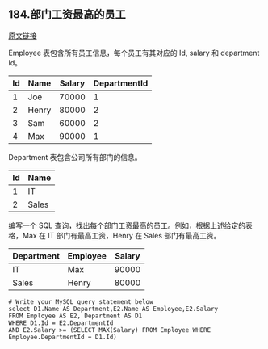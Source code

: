 ## 184.部门工资最高的员工

[原文链接](https://leetcode-cn.com/problems/department-highest-salary/)

Employee 表包含所有员工信息，每个员工有其对应的 Id, salary 和 department Id。



| Id | Name  | Salary | DepartmentId |
|----|-------|--------|--------------|
| 1  | Joe   | 70000  | 1            |
| 2  | Henry | 80000  | 2            |
| 3  | Sam   | 60000  | 2            |
| 4  | Max   | 90000  | 1            |

Department 表包含公司所有部门的信息。

| Id | Name     |
|----|----------|
| 1  | IT       |
| 2  | Sales    |

编写一个 SQL 查询，找出每个部门工资最高的员工。例如，根据上述给定的表格，Max 在 IT 部门有最高工资，Henry 在 Sales 部门有最高工资。


| Department | Employee | Salary |
|------------|----------|--------|
| IT         | Max      | 90000  |
| Sales      | Henry    | 80000  |

```mysql
# Write your MySQL query statement below
select D1.Name AS Department,E2.Name AS Employee,E2.Salary
FROM Employee AS E2, Department AS D1
WHERE D1.Id = E2.DepartmentId 
AND E2.Salary >= (SELECT MAX(Salary) FROM Employee WHERE Employee.DepartmentId = D1.Id)

```